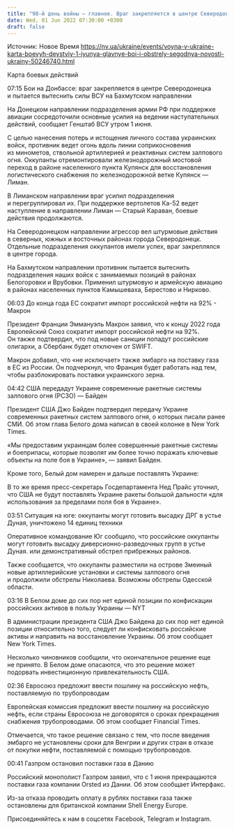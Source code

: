 ```yaml
---
title: "98-й день войны — главное. Враг закрепляется в центре Северодонецка и наступает под Лиманом, Байден подтвердил готовность передать РСЗО"
date: Wed, 01 Jun 2022 07:30:00 +0300
draft: false
---
```

Источник: Новое Время https://nv.ua/ukraine/events/voyna-v-ukraine-karta-boevyh-deystviy-1-iyunya-glavnye-boi-i-obstrely-segodnya-novosti-ukrainy-50246740.html






Карта боевых действий



07:15 Бои на Донбассе: враг закрепляется в центре Северодонецка и пытается вытеснить силы ВСУ на Бахмутском направлении

 На Донецком направлении подразделения армии РФ при поддержке авиации сосредоточили основные усилия на ведении наступательных действий, сообщает Генштаб ВСУ утром 1 июня.

 С целью нанесения потерь и истощения личного состава украинских войск, противник ведет огонь вдоль линии соприкосновения из минометов, ствольной артиллерией и реактивных систем залпового огня. Оккупанты отремонтировали железнодорожный мостовой переход в районе населенного пункта Купянск для восстановления логистического снабжения по железнодорожной ветке Купянск — Лиман.



 В Лиманском направлении враг усилил подразделения и перегруппировал их. При поддержке вертолетов Ка-52 ведет наступление в направлении Лиман — Старый Караван, боевые действия продолжаются.

 На Северодонецком направлении агрессор вел штурмовые действия в северных, южных и восточных районах города Северодонецк. Отдельные подразделения оккупантов имели успех, враг закреплялся в центре города.



 На Бахмутском направлении противник пытается вытеснить подразделения наших войск с занимаемых позиций в районах Белогоровки и Врубовки. Применил штурмовую и армейскую авиацию в районах населенных пунктов Камышеваха, Берестово и Нирково.

 06:03 До конца года ЕС сократит импорт российской нефти на 92% - Макрон

 Президент Франции Эммануэль Макрон заявил, что к концу 2022 года Европейский Союз сократит импорт российской нефти на 92%. Он также подтвердил, что под новые санкции попадут российские олигархи, а Сбербанк будет отключен от SWIFT.

 Макрон добавил, что «не исключает» также эмбарго на поставку газа в ЕС из России. Он подчеркнул, что Франция будет работать над тем, чтобы разблокировать поставки украинского зерна.

 04:42 США передадут Украине современные ракетные системы залпового огня (РСЗО) — Байден

 Президент США Джо Байден подтвердил передачу Украине современных ракетных систем залпового огня, о которых писали ранее СМИ. Об этом глава Белого дома написал в своей колонке в New York Times.

 «Мы предоставим украинцам более совершенные ракетные системы и боеприпасы, которые позволят им более точно поражать ключевые объекты на поле боя в Украине», — заявил Байден.

 Кроме того, Белый дом намерен и дальше поставлять Украине:

 В то же время пресс-секретарь Госдепартамента Нед Прайс уточнил, что США не будут поставлять Украине ракеты большой дальности «для использования за пределами поля боя в Украине».

 03:51 Ситуация на юге: оккупанты могут готовить высадку ДРГ в устье Дуная, уничтожено 14 единиц техники

 Оперативное командование Юг сообщило, что российские оккупанты могут готовить высадку диверсионно-разведочных групп в устье Дуная. или демонстративный обстрел прибрежных районов.

 Также сообщается, что оккупанты разместили на острове Змеиный новые артиллерийские установки и системы залпового огня и продолжили обстрелы Николаева. Возможны обстрелы Одесской области.

 03:16 В Белом доме до сих пор нет единой позиции по конфискации российских активов в пользу Украины — NYT

В администрации президента США Джо Байдена до сих пор нет единой позиции относительно того, следует ли конфисковать российские активы и направить на восстановление Украины. Об этом сообщает New York Times.

 Несколько чиновников сообщили, что окончательное решение еще не принято. В Белом доме опасаются, что это решение может подорвать инвестиционную привлекательность США.

 02:36 Евросоюз предложит ввести пошлину на российскую нефть, поставляемую по трубопроводам

 Европейская комиссия предложит ввести пошлину на российскую нефть, если страны Евросоюза не договорятся о сроках прекращения снабжения трубопроводами. Об этом сообщает Financial Times.

 Отмечается, что такое решение связано с тем, что после введения эмбарго не установлены сроки для Венгрии и других стран в отказе от покупки нефти, поставляемой с помощью трубопроводов.

 00:41 Газпром остановил поставки газа в Данию

 Российский монополист Газпром заявил, что с 1 июня прекращаются поставки газа компании Orsted из Дании. Об этом сообщает Интерфакс.

 Из-за отказа проводить оплату в рублях поставки газа также остановлены для британской компании Shell Energy Europe.

Присоединяйтесь к нам в соцсетях Facebook, Telegram и Instagram.
